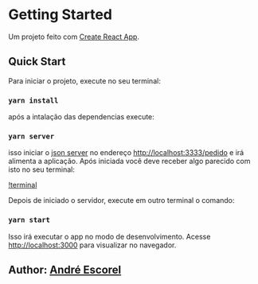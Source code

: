 # Getting Started 

Um projeto feito com [Create React App](https://github.com/facebook/create-react-app).

## Quick Start

Para iniciar o projeto, execute no seu terminal:

### `yarn install`

após a intalação das dependencias execute:

### `yarn server`

isso iniciar o [json server](https://github.com/typicode/json-server) no endereço [http://localhost:3333/pedido](http://localhost:3333/pedido) e irá alimenta a aplicação. Após iniciada você deve receber algo parecido com isto no seu terminal: 

[!terminal](./.github/terminal.png)


Depois de iniciado o servidor, execute em outro terminal o comando:

### `yarn start`

Isso irá executar o app no modo de desenvolvimento. Acesse [http://localhost:3000](http://localhost:3000) para visualizar no navegador.


## Author: [André Escorel](https://github.com/commonProgrammerr)
